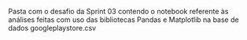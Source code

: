Pasta com o desafio da Sprint 03 contendo o notebook referente às análises feitas com uso das bibliotecas Pandas e Matplotlib na base de dados googleplaystore.csv
